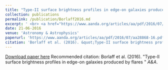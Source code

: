 ```yaml
---
title: "Type-II surface brightness profiles in edge-on galaxies produced by flares "
collection: publications
permalink: /publication/Borlaff2016.md
excerpt: ' <br> <a href="https://www.aanda.org/articles/aa/pdf/2016/07/aa28868-16.pdf"><img src="https://borlaff.github.io/files/flare_gif.gif" width="1000">'
date: 21-06-2016
venue: 'Astronomy & Astrophysics'
paperurl: 'https://www.aanda.org/articles/aa/pdf/2016/07/aa28868-16.pdf'
citation: 'Borlaff et al. (2016). &quot;Type-II surface brightness profiles in edge-on galaxies produced by flares  &quot; <i>A&A</i>. '
---
```


[Download paper here](https://www.aanda.org/articles/aa/pdf/2016/07/aa28868-16.pdf)
Recommended citation: Borlaff et al. (2016). "Type-II surface brightness profiles in edge-on galaxies produced by flares " <i>A&A</i>.
